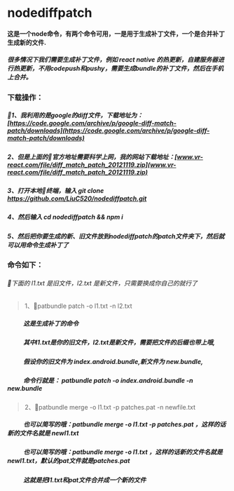 # nodediffpatch
#### 这是一个node命令，有两个命令可用，一是用于生成补丁文件，一个是合并补丁生成新的文件.

##### 很多情况下我们需要生成补丁文件，例如 react native 的热更新，自建服务器进行热更新，不用codepush和pushy，需要生成bundle的补丁文件，然后在手机上合并。

### 下载操作：
##### 1、我利用的是google的diff文件，下载地址为：[https://code.google.com/archive/p/google-diff-match-patch/downloads](https://code.google.com/archive/p/google-diff-match-patch/downloads)
##### 2、但是上面的官方地址需要科学上网，我的网站下载地址：[www.vr-react.com/file/diff_match_patch_20121119.zip](www.vr-react.com/file/diff_match_patch_20121119.zip)

##### 3、打开本地终端，输入  git clone https://github.com/LiuC520/nodediffpatch.git
##### 4、然后输入  cd nodediffpatch && npm i
##### 5、然后把你要生成的新、旧文件放到nodediffpatch的patch文件夹下，然后就可以用命令生成补丁了
### 命令如下：
###### 下面的 l1.txt 是旧文件，l2.txt 是新文件，只需要换成你自己的就行了
> 1、patbundle patch -o l1.txt -n l2.txt 
##### &nbsp;&nbsp;&nbsp;&nbsp;&nbsp;&nbsp;&nbsp;&nbsp;&nbsp;&nbsp;&nbsp;这是生成补丁的命令
##### &nbsp;&nbsp;&nbsp;&nbsp;&nbsp;&nbsp;&nbsp;&nbsp;&nbsp;&nbsp;&nbsp;其中l1.txt是你的旧文件，l2.txt是新文件，需要把文件的后缀也带上哦,
##### &nbsp;&nbsp;&nbsp;&nbsp;&nbsp;&nbsp;&nbsp;&nbsp;&nbsp;&nbsp;&nbsp;假设你的旧文件为 index.android.bundle,新文件为 new.bundle,
##### &nbsp;&nbsp;&nbsp;&nbsp;&nbsp;&nbsp;&nbsp;&nbsp;&nbsp;&nbsp;&nbsp;命令行就是： patbundle patch -o index.android.bundle -n new.bundle
>2、patbundle merge -o l1.txt -p patches.pat -n newfile.txt
##### &nbsp;&nbsp;&nbsp;&nbsp;&nbsp;&nbsp;&nbsp;&nbsp;&nbsp;&nbsp;&nbsp;也可以简写的哦：patbundle merge -o l1.txt -p patches.pat ，这样的话新的文件名就是 newl1.txt
##### &nbsp;&nbsp;&nbsp;&nbsp;&nbsp;&nbsp;&nbsp;&nbsp;&nbsp;&nbsp;&nbsp;也可以简写的哦：patbundle merge -o l1.txt ，这样的话新的文件名就是 newl1.txt，默认的pat文件就是patches.pat
##### &nbsp;&nbsp;&nbsp;&nbsp;&nbsp;&nbsp;&nbsp;&nbsp;&nbsp;&nbsp;&nbsp;这就是把l1.txt和pat文件合并成一个新的文件